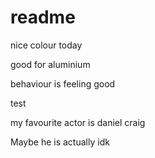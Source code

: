 # readme


nice colour today

good for aluminium


behaviour is feeling good

test

my favourite actor is daniel craig

Maybe he is actually idk
